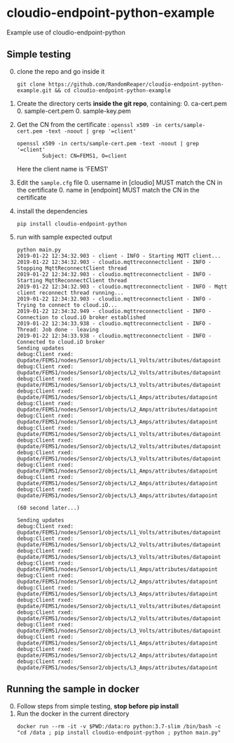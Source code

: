 # cloudio-endpoint-python-example
Example use of cloudio-endpoint-python

## Simple testing
0. clone the repo and go inside it
    ```
    git clone https://github.com/RandomReaper/cloudio-endpoint-python-example.git && cd cloudio-endpoint-python-example
    ```

0. Create the directory certs **inside the git repo**, containing:
    0. ca-cert.pem
    0. sample-cert.pem
    0. sample-key.pem

0. Get the CN from the certificate : `openssl x509 -in certs/sample-cert.pem -text -noout | grep '=client'`
    ```
    openssl x509 -in certs/sample-cert.pem -text -noout | grep '=client'
            Subject: CN=FEMS1, O=client
    ```

    Here the client name is 'FEMS1'

0. Edit the `sample.cfg` file
    0. username in [cloudio] MUST match the CN in the certificate
    0. name in [endpoint] MUST match the CN in the certificate

0. install the dependencies
    ```
    pip install cloudio-endpoint-python
    ```

0. run with sample expected output
    ```
    python main.py
    2019-01-22 12:34:32.903 - client - INFO - Starting MQTT client...
    2019-01-22 12:34:32.903 - cloudio.mqttreconnectclient - INFO - Stopping MqttReconnectClient thread
    2019-01-22 12:34:32.903 - cloudio.mqttreconnectclient - INFO - Starting MqttReconnectClient thread
    2019-01-22 12:34:32.903 - cloudio.mqttreconnectclient - INFO - Mqtt client reconnect thread running...
    2019-01-22 12:34:32.903 - cloudio.mqttreconnectclient - INFO - Trying to connect to cloud.iO...
    2019-01-22 12:34:32.949 - cloudio.mqttreconnectclient - INFO - Connection to cloud.iO broker established
    2019-01-22 12:34:33.938 - cloudio.mqttreconnectclient - INFO - Thread: Job done - leaving
    2019-01-22 12:34:33.938 - cloudio.mqttreconnectclient - INFO - Connected to cloud.iO broker
    Sending updates
    debug:Client rxed: @update/FEMS1/nodes/Sensor1/objects/L1_Volts/attributes/datapoint
    debug:Client rxed: @update/FEMS1/nodes/Sensor1/objects/L2_Volts/attributes/datapoint
    debug:Client rxed: @update/FEMS1/nodes/Sensor1/objects/L3_Volts/attributes/datapoint
    debug:Client rxed: @update/FEMS1/nodes/Sensor1/objects/L1_Amps/attributes/datapoint
    debug:Client rxed: @update/FEMS1/nodes/Sensor1/objects/L2_Amps/attributes/datapoint
    debug:Client rxed: @update/FEMS1/nodes/Sensor1/objects/L3_Amps/attributes/datapoint
    debug:Client rxed: @update/FEMS1/nodes/Sensor2/objects/L1_Volts/attributes/datapoint
    debug:Client rxed: @update/FEMS1/nodes/Sensor2/objects/L2_Volts/attributes/datapoint
    debug:Client rxed: @update/FEMS1/nodes/Sensor2/objects/L3_Volts/attributes/datapoint
    debug:Client rxed: @update/FEMS1/nodes/Sensor2/objects/L1_Amps/attributes/datapoint
    debug:Client rxed: @update/FEMS1/nodes/Sensor2/objects/L2_Amps/attributes/datapoint
    debug:Client rxed: @update/FEMS1/nodes/Sensor2/objects/L3_Amps/attributes/datapoint

    (60 second later...)

    Sending updates
    debug:Client rxed: @update/FEMS1/nodes/Sensor1/objects/L1_Volts/attributes/datapoint
    debug:Client rxed: @update/FEMS1/nodes/Sensor1/objects/L2_Volts/attributes/datapoint
    debug:Client rxed: @update/FEMS1/nodes/Sensor1/objects/L3_Volts/attributes/datapoint
    debug:Client rxed: @update/FEMS1/nodes/Sensor1/objects/L1_Amps/attributes/datapoint
    debug:Client rxed: @update/FEMS1/nodes/Sensor1/objects/L2_Amps/attributes/datapoint
    debug:Client rxed: @update/FEMS1/nodes/Sensor1/objects/L3_Amps/attributes/datapoint
    debug:Client rxed: @update/FEMS1/nodes/Sensor2/objects/L1_Volts/attributes/datapoint
    debug:Client rxed: @update/FEMS1/nodes/Sensor2/objects/L2_Volts/attributes/datapoint
    debug:Client rxed: @update/FEMS1/nodes/Sensor2/objects/L3_Volts/attributes/datapoint
    debug:Client rxed: @update/FEMS1/nodes/Sensor2/objects/L1_Amps/attributes/datapoint
    debug:Client rxed: @update/FEMS1/nodes/Sensor2/objects/L2_Amps/attributes/datapoint
    debug:Client rxed: @update/FEMS1/nodes/Sensor2/objects/L3_Amps/attributes/datapoint
    ```

## Running the sample in docker
0. Follow steps from simple testing, **stop before pip install**
0. Run the docker in the current directory
    ```
    docker run --rm -it -v $PWD:/data:ro python:3.7-slim /bin/bash -c "cd /data ; pip install cloudio-endpoint-python ; python main.py"
    ```

